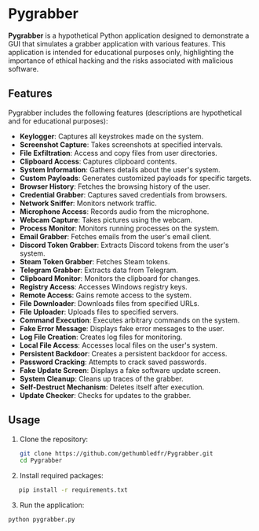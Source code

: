 # Pygrabber

**Pygrabber** is a hypothetical Python application designed to demonstrate a GUI that simulates a grabber application with various features. This application is intended for educational purposes only, highlighting the importance of ethical hacking and the risks associated with malicious software.

## Features

Pygrabber includes the following features (descriptions are hypothetical and for educational purposes):

- **Keylogger**: Captures all keystrokes made on the system.
- **Screenshot Capture**: Takes screenshots at specified intervals.
- **File Exfiltration**: Access and copy files from user directories.
- **Clipboard Access**: Captures clipboard contents.
- **System Information**: Gathers details about the user's system.
- **Custom Payloads**: Generates customized payloads for specific targets.
- **Browser History**: Fetches the browsing history of the user.
- **Credential Grabber**: Captures saved credentials from browsers.
- **Network Sniffer**: Monitors network traffic.
- **Microphone Access**: Records audio from the microphone.
- **Webcam Capture**: Takes pictures using the webcam.
- **Process Monitor**: Monitors running processes on the system.
- **Email Grabber**: Fetches emails from the user's email client.
- **Discord Token Grabber**: Extracts Discord tokens from the user's system.
- **Steam Token Grabber**: Fetches Steam tokens.
- **Telegram Grabber**: Extracts data from Telegram.
- **Clipboard Monitor**: Monitors the clipboard for changes.
- **Registry Access**: Accesses Windows registry keys.
- **Remote Access**: Gains remote access to the system.
- **File Downloader**: Downloads files from specified URLs.
- **File Uploader**: Uploads files to specified servers.
- **Command Execution**: Executes arbitrary commands on the system.
- **Fake Error Message**: Displays fake error messages to the user.
- **Log File Creation**: Creates log files for monitoring.
- **Local File Access**: Accesses local files on the user's system.
- **Persistent Backdoor**: Creates a persistent backdoor for access.
- **Password Cracking**: Attempts to crack saved passwords.
- **Fake Update Screen**: Displays a fake software update screen.
- **System Cleanup**: Cleans up traces of the grabber.
- **Self-Destruct Mechanism**: Deletes itself after execution.
- **Update Checker**: Checks for updates to the grabber.

## Usage

1. Clone the repository:
   ```bash
   git clone https://github.com/gethumbledfr/Pygrabber.git
   cd Pygrabber
2. Install required packages:
```bash
   pip install -r requirements.txt
```
3. Run the application:
```bash
python pygrabber.py

